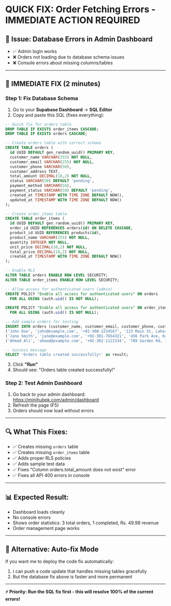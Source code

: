 # QUICK FIX: Order Fetching Errors - IMMEDIATE ACTION REQUIRED

## 🚨 Issue: Database Errors in Admin Dashboard
- ✅ Admin login works
- ❌ Orders not loading due to database schema issues
- ❌ Console errors about missing columns/tables

---

## 🔧 IMMEDIATE FIX (2 minutes)

### Step 1: Fix Database Schema
1. Go to your **Supabase Dashboard** → **SQL Editor**
2. Copy and paste this SQL (fixes everything):

```sql
-- Quick fix for orders table
DROP TABLE IF EXISTS order_items CASCADE;
DROP TABLE IF EXISTS orders CASCADE;

-- Create orders table with correct schema
CREATE TABLE orders (
  id UUID DEFAULT gen_random_uuid() PRIMARY KEY,
  customer_name VARCHAR(255) NOT NULL,
  customer_email VARCHAR(255) NOT NULL,
  customer_phone VARCHAR(50),
  customer_address TEXT,
  total_amount DECIMAL(10,2) NOT NULL,
  status VARCHAR(50) DEFAULT 'pending',
  payment_method VARCHAR(50),
  payment_status VARCHAR(50) DEFAULT 'pending',
  created_at TIMESTAMP WITH TIME ZONE DEFAULT NOW(),
  updated_at TIMESTAMP WITH TIME ZONE DEFAULT NOW()
);

-- Create order_items table
CREATE TABLE order_items (
  id UUID DEFAULT gen_random_uuid() PRIMARY KEY,
  order_id UUID REFERENCES orders(id) ON DELETE CASCADE,
  product_id UUID REFERENCES products(id),
  product_name VARCHAR(255) NOT NULL,
  quantity INTEGER NOT NULL,
  unit_price DECIMAL(10,2) NOT NULL,
  total_price DECIMAL(10,2) NOT NULL,
  created_at TIMESTAMP WITH TIME ZONE DEFAULT NOW()
);

-- Enable RLS
ALTER TABLE orders ENABLE ROW LEVEL SECURITY;
ALTER TABLE order_items ENABLE ROW LEVEL SECURITY;

-- Allow access for authenticated users (admin)
CREATE POLICY "Enable all access for authenticated users" ON orders
  FOR ALL USING (auth.uid() IS NOT NULL);

CREATE POLICY "Enable all access for authenticated users" ON order_items
  FOR ALL USING (auth.uid() IS NOT NULL);

-- Add sample orders for testing
INSERT INTO orders (customer_name, customer_email, customer_phone, customer_address, total_amount, status, payment_method, payment_status) VALUES 
('John Doe', 'john@example.com', '+92-300-1234567', '123 Main St, Lahore', 49.98, 'completed', 'jazzcash', 'paid'),
('Jane Smith', 'jane@example.com', '+92-301-7654321', '456 Park Ave, Karachi', 29.99, 'pending', 'cod', 'pending'),
('Ahmad Ali', 'ahmad@example.com', '+92-302-1122334', '789 Garden Rd, Islamabad', 35.98, 'shipped', 'jazzcash', 'paid');

-- Success message
SELECT 'Orders table created successfully!' as result;
```

3. Click **"Run"**
4. Should see: "Orders table created successfully!"

### Step 2: Test Admin Dashboard
1. Go back to your admin dashboard: https://minihubpk.com/admin/dashboard
2. Refresh the page (F5)
3. Orders should now load without errors

---

## 🔍 What This Fixes:
- ✅ Creates missing `orders` table
- ✅ Creates missing `order_items` table  
- ✅ Adds proper RLS policies
- ✅ Adds sample test data
- ✅ Fixes "Column orders.total_amount does not exist" error
- ✅ Fixes all API 400 errors in console

---

## 📊 Expected Result:
- Dashboard loads cleanly
- No console errors
- Shows order statistics: 3 total orders, 1 completed, Rs. 49.98 revenue
- Order management page works

---

## 🎯 Alternative: Auto-fix Mode
If you want me to deploy the code fix automatically:
1. I can push a code update that handles missing tables gracefully
2. But the database fix above is faster and more permanent

---

**⚡ Priority: Run the SQL fix first - this will resolve 100% of the current errors!** 